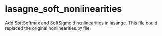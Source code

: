 # lasagne_soft_nonlinearities
Add SoftSoftmax and SoftSigmoid nonlinearities in lasange. This file could replaced the original nonlinearities.py flie.
